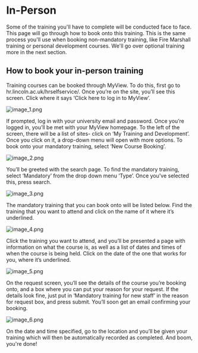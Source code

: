 # In-Person
Some of the training you'll have to complete will be conducted face to face. This page will go through how to book onto this training. This is the same process you'll use when booking non-mandatory training, like Fire Marshall training or personal development courses. We'll go over optional training more in the next section.
## How to book your in-person training

Training courses can be booked through MyView. To do this, first go to hr.lincoln.ac.uk/hrselfservice/. Once you’re on the site, you’ll see this screen. Click where it says ‘Click here to log in to MyView’. 

![image_1.png](image_1.png)

If prompted, log in with your university email and password. Once you’re logged in, you’ll be met with your MyView homepage. To the left of the screen, there will be a list of sites- click on ‘My Training and Development’. Once you click on it, a drop-down menu will open with more options. To book onto your mandatory training, select 
‘New Course Booking’. 

![image_2.png](image_2.png)

You’ll be greeted with the search page. To find the mandatory training, select ‘Mandatory’ from the drop down menu ‘Type’. Once you’ve selected this, press search. 

![image_3.png](image_3.png)

The mandatory training that you can book onto will be listed below. Find the training that you want to attend and click on the name of it where it’s underlined.

![image_4.png](image_4.png)

Click the training you want to attend, and you’ll be presented a page with information on what the course is, as well as a list of dates and times of when the course is being held. Click on the date of the one that works for you, where it’s underlined.

![image_5.png](image_5.png)

On the request screen, you’ll see the details of the course you’re booking onto, and a box where you can put your reason for your request. 
If the details look fine, just put in ‘Mandatory training for new staff’ in the reason for request box, and press submit. You’ll soon get an email confirming your booking. 

![image_6.png](image_6.png)

On the date and time specified, go to the location and you’ll be given your training which will then be automatically recorded as completed. And boom, you're done!

